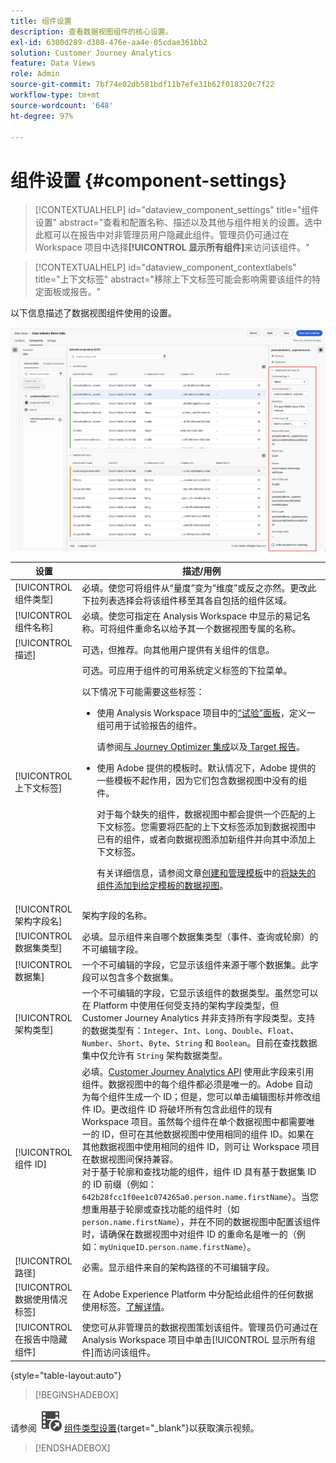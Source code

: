 ```yaml
---
title: 组件设置
description: 查看数据视图组件的核心设置。
exl-id: 6300d289-d308-476e-aa4e-05cdae361bb2
solution: Customer Journey Analytics
feature: Data Views
role: Admin
source-git-commit: 7bf74e02db581bdf11b7efe31b62f018320c7f22
workflow-type: tm+mt
source-wordcount: '648'
ht-degree: 97%

---
```


# 组件设置 {#component-settings}

<!-- markdownlint-disable MD034 -->

>[!CONTEXTUALHELP]
>id="dataview_component_settings"
>title="组件设置"
>abstract="查看和配置名称、描述以及其他与组件相关的设置。选中此框可以在报告中对非管理员用户隐藏此组件。管理员仍可通过在 Workspace 项目中选择&#x200B;**[!UICONTROL 显示所有组件]**&#x200B;来访问该组件。"

<!-- markdownlint-enable MD034 -->

<!-- markdownlint-disable MD034 -->

>[!CONTEXTUALHELP]
>id="dataview_component_contextlabels"
>title="上下文标签"
>abstract="移除上下文标签可能会影响需要该组件的特定面板或报告。"

<!-- markdownlint-enable MD034 -->


以下信息描述了数据视图组件使用的设置。

![本节中描述的组件设置](../assets/component-settings.png)

| 设置 | 描述/用例 |
| --- | --- |
| [!UICONTROL 组件类型] | 必填。使您可将组件从“量度”变为“维度”或反之亦然。更改此下拉列表选择会将该组件移至其各自包括的组件区域。 |
| [!UICONTROL 组件名称] | 必填。使您可指定在 Analysis Workspace 中显示的易记名称。可将组件重命名以给予其一个数据视图专属的名称。 |
| [!UICONTROL 描述] | 可选，但推荐。向其他用户提供有关组件的信息。 |
| [!UICONTROL 上下文标签] | 可选。可应用于组件的可用系统定义标签的下拉菜单。 <p>以下情况下可能需要这些标签：</p> <ul><li>使用 Analysis Workspace 项目中的[“试验”面板](/help/analysis-workspace/c-panels/experimentation.md)，定义一组可用于试验报告的组件。<p>请参阅[与 Journey Optimizer 集成](/help/integrations/ajo.md#data-view)以及[ Target 报告](/help/integrations/at.md)。</p></li><li>使用 Adobe 提供的模板时。默认情况下，Adobe 提供的一些模板不起作用，因为它们包含数据视图中没有的组件。<p>对于每个缺失的组件，数据视图中都会提供一个匹配的上下文标签。您需要将匹配的上下文标签添加到数据视图中已有的组件，或者向数据视图添加新组件并向其中添加上下文标签。</p><p>有关详细信息，请参阅文章[创建和管理模板](/help/analysis-workspace/templates/create-templates.md)中的[将缺失的组件添加到给定模板的数据视图](/help/analysis-workspace/templates/create-templates.md#add-missing-components-to-the-data-view-for-a-given-template)。</p> |
| [!UICONTROL 架构字段名] | 架构字段的名称。 |
| [!UICONTROL 数据集类型] | 必填。显示组件来自哪个数据集类型（事件、查询或轮廓）的不可编辑字段。 |
| [!UICONTROL 数据集] | 一个不可编辑的字段，它显示该组件来源于哪个数据集。此字段可以包含多个数据集。 |
| [!UICONTROL 架构类型] | 一个不可编辑的字段，它显示该组件的数据类型。虽然您可以在 Platform 中使用任何受支持的架构字段类型，但 Customer Journey Analytics 并非支持所有字段类型。支持的数据类型有：`Integer`、`Int`、`Long`、`Double`、`Float`、`Number`、`Short`、`Byte`、`String` 和 `Boolean`。目前在查找数据集中仅允许有 `String` 架构数据类型。 |
| [!UICONTROL 组件 ID] | 必填。[Customer Journey Analytics API](https://adobe.io/cja-apis/docs) 使用此字段来引用组件。数据视图中的每个组件都必须是唯一的。Adobe 自动为每个组件生成一个 ID；但是，您可以单击编辑图标并修改组件 ID。更改组件 ID 将破坏所有包含此组件的现有 Workspace 项目。虽然每个组件在单个数据视图中都需要唯一的 ID，但可在其他数据视图中使用相同的组件 ID。如果在其他数据视图中使用相同的组件 ID，则可让 Workspace 项目在数据视图间保持兼容。<br/>对于基于轮廓和查找功能的组件，组件 ID 具有基于数据集 ID 的 ID 前缀（例如： `642b28fcc1f0ee1c074265a0.person.name.firstName`）。当您想重用基于轮廓或查找功能的组件时（如 `person.name.firstName`），并在不同的数据视图中配置该组件时，请确保在数据视图中对组件 ID 的重命名是唯一的（例如：`myUniqueID.person.name.firstName`）。 |
| [!UICONTROL 路径] | 必需。显示组件来自的架构路径的不可编辑字段。 |
| [!UICONTROL 数据使用情况标签] | 在 Adobe Experience Platform 中分配给此组件的任何数据使用标签。[了解详情](/help/data-views/data-governance.md)。 |
| [!UICONTROL 在报告中隐藏组件] | 使您可从非管理员的数据视图策划该组件。管理员仍可通过在 Analysis Workspace 项目中单击[!UICONTROL 显示所有组件]而访问该组件。 |

{style="table-layout:auto"}



>[!BEGINSHADEBOX]

请参阅 ![VideoCheckedOut](/help/assets/icons/VideoCheckedOut.svg) [组件类型设置](https://video.tv.adobe.com/v/333112/?quality=12&learn=on){target="_blank"}以获取演示视频。

>[!ENDSHADEBOX]


